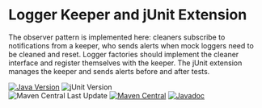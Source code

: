 # Logger Keeper and jUnit Extension

The observer pattern is implemented here: cleaners subscribe to notifications
from a keeper, who sends alerts when mock loggers need to be cleaned and reset.
Logger factories should implement the cleaner interface and register
themselves with the keeper. The jUnit extension manages the keeper
and sends alerts before and after tests.

[![Java Version][java-version]][jdk-download]
![jUnit Version][junit-version]  
![Maven Central Last Update][maven-central-last-update]
[![Maven Central][maven-central]][maven-central-link]
[![Javadoc][javadoc]][javadoc-link]  

[java-version]: https://img.shields.io/static/v1?label=Java&message=11&color=blue&logoColor=E23D28

[jdk-download]: https://www.oracle.com/java/technologies/downloads/#java11

[junit-version]: https://img.shields.io/static/v1?label=jUnit&message=5.12.2&color=blue&logo=junit5&logoColor=E23D28

[maven-central-last-update]: https://img.shields.io/maven-central/last-update/io.github.vitalijr2.logging/mock-loggers-core

[maven-central]: https://img.shields.io/maven-central/v/io.github.vitalijr2.logging/mock-loggers-core

[maven-central-link]: https://central.sonatype.com/artifact/io.github.vitalijr2.logging/mock-loggers-core?smo=true

[javadoc]: https://javadoc.io/badge2/io.github.vitalijr2.logging/mock-loggers-core/javadoc.svg

[javadoc-link]: https://javadoc.io/doc/io.github.vitalijr2.logging/mock-loggers-core
